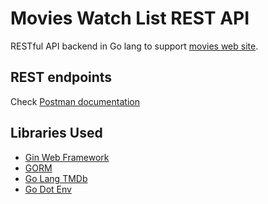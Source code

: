 # Movies Watch List REST API

RESTful API backend in Go lang to support [movies web site](https://github.com/panosdim/movies-web-app).

## REST endpoints

Check [Postman documentation](https://documenter.getpostman.com/view/4800685/SVfTPnRY)

## Libraries Used

-   [Gin Web Framework](https://github.com/gin-gonic/gin)
-   [GORM](https://gorm.io/)
-   [Go Lang TMDb](https://github.com/cyruzin/golang-tmdb)
-   [Go Dot Env](https://github.com/joho/godotenv)

